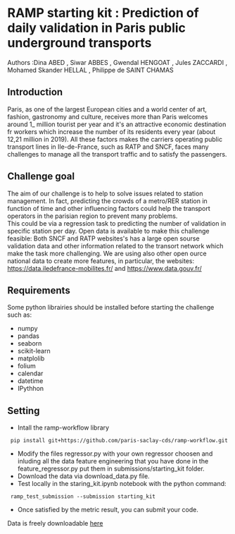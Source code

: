 # RAMP starting kit : Prediction of daily validation in Paris public underground transports
Authors :Dina ABED , Siwar ABBES , Gwendal HENGOAT , Jules ZACCARDI , Mohamed Skander HELLAL , Philippe de SAINT CHAMAS


## Introduction 

Paris, as one of the largest European cities and a world center of art, fashion, gastronomy and culture, receives more than Paris welcomes around 1_ million tourist per year and it's an attractive economic destination fr workers which increase the number of its residents every year (about 12,21 million in 2019). 
All these factors makes the carriers operating public transport lines in Ile-de-France, such as RATP and SNCF, faces many challenges to manage all the transport traffic and to satisfy the passengers. 

## Challenge goal
The aim of our challenge is to help to solve issues related to station management. In fact, predicting the crowds of a metro/RER station in function of time and other influencing factors could help the transport operators in the parisian region to prevent many problems.  
This could be via a regression task to predicting the number of validation in specific station per day.
Open data is available to make this challenge feasible: Both SNCF and RATP websites's has a large open sourse validation data and other information related to the transort network which make the task more challenging. We are using also other open ource national data to create more features, in particular, the websites: https://data.iledefrance-mobilites.fr/ and https://www.data.gouv.fr/

## Requirements
Some python librairies should be installed before starting the challenge such as: 
- numpy
- pandas
- seaborn
- scikit-learn
- matplolib
- folium
- calendar
- datetime
- IPythhon

## Setting
- Intall the ramp-workflow library

``` pip install git+https://github.com/paris-saclay-cds/ramp-workflow.git```
-  Modify the files regressor.py with your own regressor choosen and inluding all the data feature engineering that you have done in the feature_regressor.py put them in submissions/starting_kit folder.
- Download the data via download_data.py file.
- Test locally in the staring_kit.ipynb notebook with the python command:

``` ramp_test_submission --submission starting_kit```
- Once satisfied by the metric result, you can submit your code. 




Data is freely downloadable <a href="https://drive.google.com/open?id=1jHVkvRu-G37tBuE6IFp-y0gi7d3hUm7E">
here  </a>


